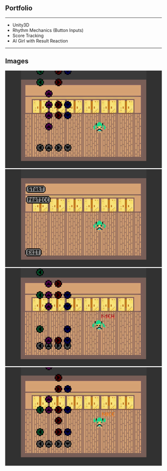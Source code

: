 ## Portfolio

---
* Unity3D
* Rhythm Mechanics (Button Inputs)
* Score Tracking
* AI Girl with Result Reaction
---
Images
---
<img src="images/Rhythm.PNG?raw=true"/>
<img src="images/Rhythm_1.PNG?raw=true"/>
<img src="images/Rhythm_2.PNG?raw=true"/>
<img src="images/Rhythm_3.PNG?raw=true"/>
